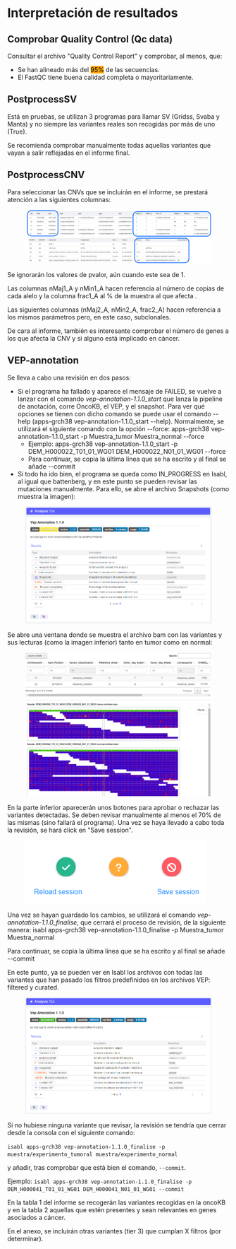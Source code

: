 # Interpretación de resultados

## Comprobar Quality Control (Qc data)

Consultar el archivo "Quality Control Report"  y comprobar, al menos, que:

* Se han alineado más del <mark style="background-color:orange;">95%</mark> de las secuencias.
* El FastQC tiene buena calidad completa o mayoritariamente.



## PostprocessSV

Está en pruebas, se utilizan 3 programas para llamar SV (Gridss, Svaba y Manta) y no siempre las variantes reales son recogidas por más de uno (True).

Se recomienda comprobar manualmente todas aquellas variantes que vayan a salir reflejadas en el informe final.





## PostprocessCNV

Para seleccionar las CNVs que se incluirán en el informe, se prestará atención a las siguientes columnas:

<figure><img src=".gitbook/assets/image (11) (1).png" alt=""><figcaption></figcaption></figure>

Se ignorarán los valores de pvalor, aún cuando este sea de 1.&#x20;

Las columnas nMaj1\_A y nMin1\_A hacen referencia al número de copias de cada alelo y la columna frac1\_A al % de la muestra al que afecta . &#x20;

Las siguientes columnas (nMaj2\_A, nMin2\_A, frac2\_A) hacen referencia a los mismos parámetros pero, en este caso, subclonales.

De cara al informe, también es interesante comprobar el número de genes a los que afecta la CNV y si alguno está implicado en cáncer.



## VEP-annotation

Se lleva a cabo una revisión en dos pasos:

* Si el programa ha fallado y aparece el mensaje de FAILED, se vuelve a lanzar con el comando _vep-annotation-1.1.0\_start_ que lanza la pipeline de anotación, corre OncoKB, el VEP, y el snapshot. Para ver qué opciones se tienen con dicho comando se puede usar el comando --help (apps-grch38 vep-annotation-1.1.0\_start --help). Normalmente, se utilizará el siguiente comando con la opción --force: apps-grch38 vep-annotation-1.1.0\_start -p Muestra\_tumor Muestra\_normal --force
  * Ejemplo: apps-grch38 vep-annotation-1.1.0\_start -p DEM\_H000022\_T01\_01\_WG01 DEM\_H000022\_N01\_01\_WG01 --force
  * Para continuar, se copia la última línea que se ha escrito y al final se añade --commit
* Si todo ha ido bien, el programa se queda como IN\_PROGRESS en Isabl, al igual que battenberg, y en este punto se pueden revisar las mutaciones manualmente. Para ello, se abre el archivo Snapshots (como muestra la imagen):

<figure><img src=".gitbook/assets/image (2).png" alt=""><figcaption></figcaption></figure>

Se abre una ventana donde se muestra el archivo bam con las variantes y sus lecturas (como la imagen inferior) tanto en tumor como en normal:

<figure><img src=".gitbook/assets/image (11).png" alt=""><figcaption></figcaption></figure>

En la parte inferior aparecerán unos botones para aprobar o rechazar las variantes detectadas. Se deben revisar manualmente al menos el 70% de las mismas (sino fallará el programa). Una vez se haya llevado a cabo toda la revisión, se hará click en "Save session".

<figure><img src=".gitbook/assets/image (5).png" alt=""><figcaption></figcaption></figure>

Una vez se hayan guardado los cambios, se utilizará el comando _vep-annotation-1.1.0\_finalise,_ que cerrará el proceso de revisión, de la siguiente manera: isabl apps-grch38 vep-annotation-1.1.0\_finalise -p Muestra\_tumor Muestra\_normal

Para continuar, se copia la última línea que se ha escrito y al final se añade --commit

En este punto, ya se pueden ver en Isabl los archivos con todas las variantes que han pasado los filtros predefinidos en los archivos VEP: filtered y curated.

<figure><img src=".gitbook/assets/image (6).png" alt=""><figcaption></figcaption></figure>

Si no hubiese ninguna variante que revisar, la revisión se tendría que cerrar desde la consola con el siguiente comando:&#x20;

`isabl apps-grch38 vep-annotation-1.1.0_finalise -p muestra/experimento_tumoral muestra/experimento_normal`&#x20;

y añadir, tras comprobar que está bien el comando, `--commit`.

Ejemplo: `isabl apps-grch38 vep-annotation-1.1.0_finalise -p DEM_H000041_T01_01_WG01 DEM_H000041_N01_01_WG01 --commit`





En la tabla 1 del informe se recogerán las variantes recogidas en la oncoKB y en la tabla 2 aquellas que estén presentes y sean relevantes en genes asociados a cáncer.

En el anexo, se incluirán otras variantes (tier 3) que cumplan X filtros (por determinar).







